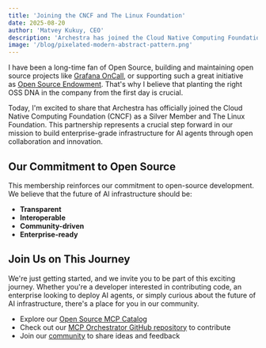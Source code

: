 ```yaml
---
title: 'Joining the CNCF and The Linux Foundation'
date: 2025-08-20
author: 'Matvey Kukuy, CEO'
description: 'Archestra has joined the Cloud Native Computing Foundation (CNCF) and The Linux Foundation to reinforces our commitment to open-source.'
image: '/blog/pixelated-modern-abstract-pattern.png'
---
```


I have been a long-time fan of Open Source, building and maintaining open source projects like [Grafana OnCall](https://github.com/grafana/oncall), or supporting such a great initiative as [Open Source Endowment](https://endowment.dev/). That's why I believe that planting the right OSS DNA in the company from the first day is crucial.

Today, I'm excited to share that Archestra has officially joined the Cloud Native Computing Foundation (CNCF) as a Silver Member and The Linux Foundation. This partnership represents a crucial step forward in our mission to build enterprise-grade infrastructure for AI agents through open collaboration and innovation.

## Our Commitment to Open Source

This membership reinforces our commitment to open-source development. We believe that the future of AI infrastructure should be:

- **Transparent**
- **Interoperable**
- **Community-driven**
- **Enterprise-ready**

## Join Us on This Journey

We're just getting started, and we invite you to be part of this exciting journey. Whether you're a developer interested in contributing code, an enterprise looking to deploy AI agents, or simply curious about the future of AI infrastructure, there's a place for you in our community.

- Explore our [Open Source MCP Catalog](/mcp-catalog)
- Check out our [MCP Orchestrator GitHub repository](https://github.com/archestra-ai/archestra) to contribute
- Join our [community](https://join.slack.com/t/archestracommunity/shared_invite/zt-39yk4skox-zBF1NoJ9u4t59OU8XxQChg) to share ideas and feedback
